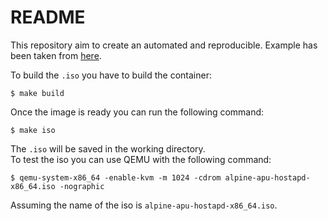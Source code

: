 # README

This repository aim to create an automated and reproducible.
Example has been taken from [here](https://wiki.alpinelinux.org/wiki/How_to_make_a_custom_ISO_image_with_mkimage).

To build the `.iso` you have to build the container:

    $ make build

Once the image is ready you can run the following command:

    $ make iso
 
 The `.iso` will be saved in the working directory.  
 To test the iso you can use QEMU with the following command:

    $ qemu-system-x86_64 -enable-kvm -m 1024 -cdrom alpine-apu-hostapd-x86_64.iso -nographic 

Assuming the name of the iso is `alpine-apu-hostapd-x86_64.iso`.


